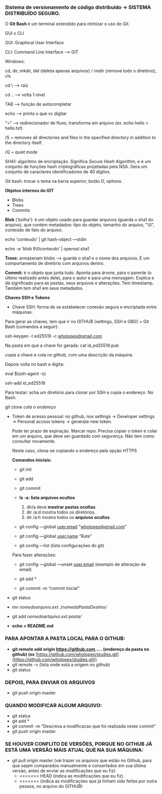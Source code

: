### Sistema de versionamento de código distribuído  → SISTEMA DISTRIBUÍDO SEGURO.

O <strong> Git Bash </strong>é um terminal extendido para otimizar o uso do Git.

GUI x CLI

GUI: Graphical User Interface

CLI: Command Line Interface —> GIT

Windows:

cd, dir, mkdir, del (deleta apenas arquivos) / rmdir (remove todo o diretório), cls

cd \ —> raiz

cd .. —> volta 1 nível

TAB —> função de autocompletar

echo —> printa o que vc digitar

">" —> redirecionador de fluxo, transforma em arquivo (ex. echo hello > hello.txt)

/S = removes all directories and files in the specified directory in addition to the directory itself.

/Q = quiet mode

SHA1:  algoritmo de encriptação. Significa *Secure Hash Algorithm,* e é um conjunto de funções hash criptográficas projetadas pela NSA. Gera um conjunto de caracteres identificadores de 40 dígitos.

Git bash: trocar o tema na barra superior, botão D, options.

**Objetos internos do GIT**

- Blobs
- Trees
- Commits

**Blob** ('bolha'): é um objeto usado para guardar arquivos (guarda o sha1 do arquivo), que contém metadados: tipo do objeto, tamanho do arquivo, "\0", conteúdo de fato do arquivo.

echo 'conteudo' | git hash-object —stdin

echo -e 'blob 9\0conteudo' | openssl sha1

**Trees:** armazenam blobs —> guarda o sha1 e o nome dos arquivos. É um comportamento de diretório com arquivos dentro.

**Commit:** é o objeto que junta tudo. Aponta para árvore, para o parente (o último realizado antes dele), para o autor e para uma mensagem. Explica e dá significado para as pastas, seus arquivos e alterações. Tem timestamp. Também tem sha1 em seus metadados.

**Chaves SSH e Tokens**

- Chave SSH: forma de se estabelecer conexão segura e encriptada entre máquinas.

Para gerar as chaves, tem que ir no GITHUB (settings, SSH e GBG) + Git Bash (comandos a seguir):

ssh-keygen -t ed25519 -c wholopes@gmail.com

Na pasta em que a chave for gerada: cat id_ed25519.pub

copia a chave e cola no github, com uma descrição da máquina

Depois volta no bash e digita:     

eval $(ssh-agent -s)

ssh-add id_ed25519

Para testar: acha um diretório para clonar por SSH e copia o endereço. No Bash:

git clone *cola o endereço*

- Token de acesso pessoal: no github, nos settings → Developer settings → Personal access tokens → generate new token.
    
    Pode ter prazo de expiração. Marcar *repo.* Precisa copiar o token e colar em um arquivo, que deve ser guardado com segurança. Não tem como consultar novamente. 
    
    Neste caso, clona-se copiando o endereço pela opção HTTPS
    
    **Comandos iniciais:**
    
    - git init
    - git add
    - git commit
    
    - **ls -a: lista arquivos ocultos**
        1. dir/a deve **mostrar pastas ocultas**.
        2. dir /a:d mostra todos os diretórios.
        3. dir /a:h mostra todos os **arquivos ocultos**.
    - git config —global [user.email](http://user.email) "wholopes@gmail.com"
    - git config —global [user.name](http://user.name) “Rute”
    
    - git config —list (lista configurações do git)
    
    Para fazer alterações:
    
    - git config —global —unset [user.email](http://user.email) (exemplo de alteração de email)
    
    - git add *
    - git commit -m “commit inicial”
    
- git status
- mv *nomedoarquivo.ext* ./*nomedaPastaDestino/*
- git add *nomedoartquivo.ext pasta/*
- **echo > README.md**

### PARA APONTAR A PASTA LOCAL PARA O GITHUB:

- **git remote add origin https://github.com..... (endereço da pasta no github) (ex** [https://github.com/wholopes/studies.git](https://github.com/wholopes/studies.git))
- git remote -v (lista onde está a origem no github)
- git status

### DEPOIS, PARA ENVIAR OS ARQUIVOS

- git push origin master

### QUANDO MODIFICAR ALGUM ARQUIVO:

- git status
- git add *
- git commit -m “Descreva a modificacao que foi realizada neste commit”
- git push origin master

### SE HOUVER CONFLITO DE VERSÕES, PORQUE NO GITHUB JÁ ESTÁ UMA VERSÃO MAIS ATUAL QUE NA SUA MÁQUINA:

- git pull origin master (vai trazer os arquivos que estão no Github, para que sejam comparados manualmente e consertados em sua última versão, antes de enviar as modificações que eu fiz)
    - <<<<<<< HEAD (indica as modificações que eu fiz)
    - ======= (indica as modificações que já tinham sido feitas por outra pessoa, no arquivo do GITHUB)
